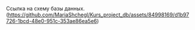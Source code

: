 Ссылка на схему базы данных.
(https://github.com/MariaShchegl/Kurs_project_db/assets/84998169/d1b97726-1bcd-48e0-951c-353ae86ea5e6)
